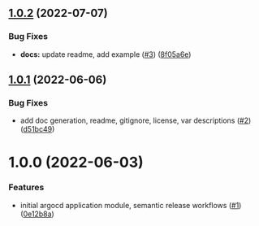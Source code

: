 ## [1.0.2](https://github.com/catalystsquad/terraform-kubernetes-argocd-application/compare/v1.0.1...v1.0.2) (2022-07-07)


### Bug Fixes

* **docs:** update readme, add example ([#3](https://github.com/catalystsquad/terraform-kubernetes-argocd-application/issues/3)) ([8f05a6e](https://github.com/catalystsquad/terraform-kubernetes-argocd-application/commit/8f05a6e1b2106fc185c48c74f9768947be230b14))

## [1.0.1](https://github.com/catalystsquad/terraform-k8s-argocd-application/compare/v1.0.0...v1.0.1) (2022-06-06)


### Bug Fixes

* add doc generation, readme, gitignore, license, var descriptions ([#2](https://github.com/catalystsquad/terraform-k8s-argocd-application/issues/2)) ([d51bc49](https://github.com/catalystsquad/terraform-k8s-argocd-application/commit/d51bc4926d0d91c507544868aa3b65c80d5474d9))

# 1.0.0 (2022-06-03)


### Features

* initial argocd application module, semantic release workflows ([#1](https://github.com/catalystsquad/terraform-k8s-argocd-application/issues/1)) ([0e12b8a](https://github.com/catalystsquad/terraform-k8s-argocd-application/commit/0e12b8a590e197af532660efd688c501bd9440d9))

